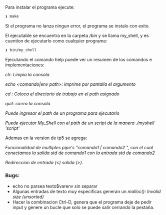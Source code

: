 Para instalar el programa ejecute:
``` bash
❯ make
```
Si el programa no lanza ningun error, el programa se instalo con exito.

El ejecutable se encuentra en la carpeta */bin* y se llama my_shell, y es cuention de ejecutarlo como cualquier programa:

``` bash
❯ bin/my_shell
```
Ejecutando el comando help puede ver un resumen de los comandos e implementaciones:

*clr: Limpia la consola*

*echo <comando|env path>: imprime por pantalla el argumento*

*cd <path>: Coloca el directorio de trabajo en el path asignado*

*quit: cierra la consola*

*Puede ingresar el path de un programa para ejecutarlo*

*Puede ejecutar My_Shell con el path de un script de la manera ./myshell 'script'*

Ademas en la version de tp5 se agrega:

*Funcionalidad de multiples pipe's "comando1 | comando2 ", con el cual conectamos la salida std de comando1 con la entrada std de comando2*

*Redireccion de entrada (<) salida (>).*

### Bugs:
* echo no parsea texto$varenv sin separar
* Algunas entradas de texto muy especificas generan un *malloc(): Invalid size (unsorted)*
* Hacer la combinacion Ctrl-D, genera que el programa deje de pedir input y genere un bucle que solo se puede salir cerrando la pestaña. 
